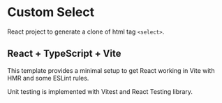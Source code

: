 # Custom Select

React project to generate a clone of html tag `<select>`.

## React + TypeScript + Vite

This template provides a minimal setup to get React working in Vite with HMR and some ESLint rules.

Unit testing is implemented with Vitest and React Testing library.
